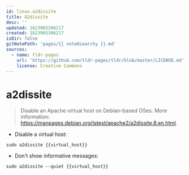 ```yaml
---
id: linux.a2dissite
title: A2dissite
desc: ''
updated: 1623965306217
created: 1623965306217
isDir: false
gitNotePath: 'pages/{{ noteHiearchy }}.md'
sources:
  - name: tldr-pages
    url: 'https://github.com/tldr-pages/tldr/blob/master/LICENSE.md'
    license: Creative Commons
---
```

# a2dissite

> Disable an Apache virtual host on Debian-based OSes.
> More information: <https://manpages.debian.org/latest/apache2/a2dissite.8.en.html>.

- Disable a virtual host:

`sudo a2dissite {{virtual_host}}`

- Don't show informative messages:

`sudo a2dissite --quiet {{virtual_host}}`

